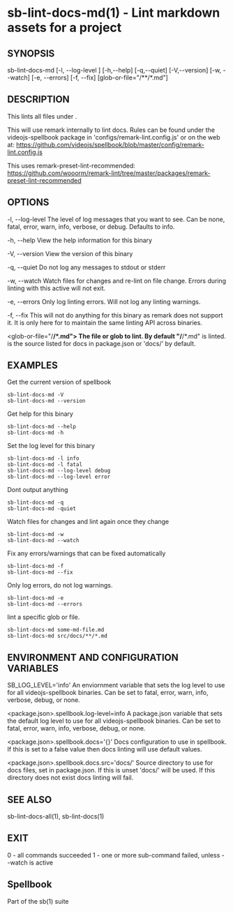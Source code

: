 # sb-lint-docs-md(1) - Lint markdown assets for a project

## SYNOPSIS

  sb-lint-docs-md [-l, --log-level <level>] [-h,--help] [-q,--quiet] [-V,--version]
                  [-w, --watch] [-e, --errors] [-f, --fix] [glob-or-file="<docs-src>/**/*.md"]

## DESCRIPTION

  This lints all files under <glob-or-file>.

  This will use remark internally to lint docs. Rules can be found under the videojs-spellbook
  package in 'configs/remark-lint.config.js' or on the web at:
  https://github.com/videojs/spellbook/blob/master/config/remark-lint.config.js

  This uses remark-preset-lint-recommended:
  https://github.com/wooorm/remark-lint/tree/master/packages/remark-preset-lint-recommended

## OPTIONS

  -l, --log-level <level>
    The level of log messages that you want to see. Can be none, fatal, error,
    warn, info, verbose, or debug. Defaults to info.

  -h, --help
    View the help information for this binary

  -V, --version
    View the version of this binary

  -q, --quiet
    Do not log any messages to stdout or stderr

  -w, --watch
    Watch files for changes and re-lint on file change.
    Errors during linting with this active will not exit.

  -e, --errors
    Only log linting errors. Will not log any linting warnings.

  -f, --fix
    This will not do anything for this binary as remark does not support it. It is
    only here for to maintain the same linting API across binaries.

  <glob-or-file="<docs-src>/**/*.md">
    The file or glob to lint. By default "<docs-src>/**/*.md" is linted. <docs-src> is the
    source listed for docs in package.json or 'docs/' by default.

## EXAMPLES

  Get the current version of spellbook

    sb-lint-docs-md -V
    sb-lint-docs-md --version

  Get help for this binary

    sb-lint-docs-md --help
    sb-lint-docs-md -h

  Set the log level for this binary

    sb-lint-docs-md -l info
    sb-lint-docs-md -l fatal
    sb-lint-docs-md --log-level debug
    sb-lint-docs-md --log-level error

  Dont output anything

    sb-lint-docs-md -q
    sb-lint-docs-md -quiet

  Watch files for changes and lint again once they change

    sb-lint-docs-md -w
    sb-lint-docs-md --watch

  Fix any errors/warnings that can be fixed automatically

    sb-lint-docs-md -f
    sb-lint-docs-md --fix

  Only log errors, do not log warnings.

    sb-lint-docs-md -e
    sb-lint-docs-md --errors

 lint a specific glob or file.

    sb-lint-docs-md some-md-file.md
    sb-lint-docs-md src/docs/**/*.md

## ENVIRONMENT AND CONFIGURATION VARIABLES

  SB_LOG_LEVEL='info'
    An enviornment variable that sets the log level to use for all videojs-spellbook
    binaries. Can be set to fatal, error, warn, info, verbose, debug, or none.

  <package.json>.spellbook.log-level=info
    A package.json variable that sets the default log level to use for all videojs-spellbook
    binaries. Can be set to fatal, error, warn, info, verbose, debug, or none.

  <package.json>.spellbook.docs='{}'
    Docs configuration to use in spellbook. If this is set to a false value then docs
    linting will use default values.

  <package.json>.spellbook.docs.src='docs/'
    Source directory to use for docs files, set in package.json. If this is unset
    'docs/' will be used. If this directory does not exist docs linting will fail.

## SEE ALSO

  sb-lint-docs-all(1), sb-lint-docs(1)

## EXIT

  0 - all commands succeeded
  1 - one or more sub-command failed, unless --watch is active

## Spellbook

  Part of the sb(1) suite
